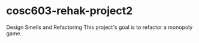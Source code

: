 # cosc603-rehak-project2
Design Smells and Refactoring 
This project's goal is to refactor a monopoly game.
